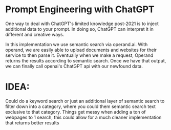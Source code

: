 # Prompt Engineering with ChatGPT

One way to deal with ChatGPT's limited knowledge post-2021 is to inject additional data to your prompt. In doing so, ChatGPT can interpret it in different and creative ways. 

In this implementation we use semantic search via operand.ai. With operand, we are easily able to upload documents and websites for their service to then parse it. Eventually when we make a request, Operand returns the results according to semantic search. Once we have that output, we can finally call openai's ChatGPT api with our newfound data.




# IDEA:

Could do a keyword search or just an additional layer of semantic search to filter down into a category, where you could them semantic search text exclusive to that category. Things get messy when adding a ton of webpages to 1 search, this could allow for a much cleaner implementation that returns better results